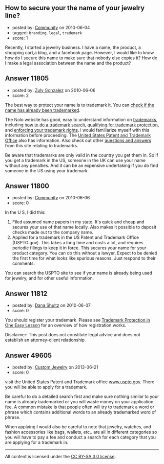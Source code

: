 ## How to secure your the name of your jewelry line?

- posted by: [Community](https://stackexchange.com/users/-1/-1-community) on 2010-06-04
- tagged: `branding`, `legal`, `trademark`
- score: 1

Recently, I started a jewelry business. I have a name, the product, a shopping cart,a blog, and a facebook page. However, I would like to know how do I secure this name to make sure that nobody else copies it? How do I make a legal association between the name and the product?


## Answer 11805

- posted by: [Zuly Gonzalez](https://stackexchange.com/users/-1/2692-zuly-gonzalez) on 2010-06-06
- score: 2

<p>The best way to protect your name is to trademark it. You can <a href="http://tess2.uspto.gov/bin/gate.exe?f=tess&amp;state=4006%3aquim1l.1.1" rel="nofollow">check if the name has already been trademarked</a>.  </p>

<p>The Nolo website has good, easy to understand information on <a href="http://www.nolo.com/legal-encyclopedia/trademark-law/" rel="nofollow">trademarks</a>, including <a href="http://www.nolo.com/legal-encyclopedia/how-do-trademark-search-29741.html" rel="nofollow">how to do a trademark search</a>, <a href="http://www.nolo.com/legal-encyclopedia/faqEditorial-29129.html" rel="nofollow">qualifying for trademark protection</a>, and <a href="http://www.nolo.com/legal-encyclopedia/article-29902.html" rel="nofollow">enforcing your trademark rights</a>. I would familiarize myself with this information before proceeding. The <a href="http://www.uspto.gov/trademarks/index.jsp" rel="nofollow">United States Patent and Trademark Office</a> also has information. Also check out other <a href="http://answers.onstartups.com/search?q=trademark">questions and answers</a> from this site relating to trademarks.</p>

<p>Be aware that trademarks are only valid in the country you get them in. So if you get a trademark in the US, someone in the UK can use your name without any penalties. And it can be an expensive undertaking if you do find someone in the US using your trademark.</p>



## Answer 11800

- posted by: [Community](https://stackexchange.com/users/-1/-1-community) on 2010-06-06
- score: 0

In the U S, I did this:

1. Filed assumed name papers in my state. It's quick and cheap and secures your use of that name locally. Also makes it possible to deposit checks made out to the company name.
2. Applied for a trademark in the US Patent and Trademark Office (USPTO.gov). This takes a long time and costs a lot, and requires periodic filings to keep it in force. This secures your name for your product category.  You can do this without a lawyer. Expect to be denied the first time for what looks like spurious reasons. Just respond to their comments.  

You can search the USPTO site to see if your name is already being used for jewelry, and for other useful information.



 



## Answer 11812

- posted by: [Dana Shultz](https://stackexchange.com/users/-1/1841-dana-shultz) on 2010-06-07
- score: 0

<p>You should register your trademark. Please see <a href="http://danashultz.com/blog/2009/10/12/trademark-protection-in-once-easy-lesson/" rel="nofollow">Trademark Protection in One Easy Lesson</a> for an overview of how registration works.</p>

<p>Disclaimer: This post does not constitute legal advice and does not establish an attorney-client relationship.</p>



## Answer 49605

- posted by: [Custom Jewelry](https://stackexchange.com/users/-1/26728-custom-jewelry) on 2013-06-21
- score: 0

visit the United States Patent and Trademark office www.uspto.gov. There you will be able to apply for a trademark. 

Be careful to do a detailed search first and make sure nothing similar to your name is already trademarked or you will waste money on your application fee. A common mistake is that people often will try to trademark a word or phrase which contains additional words to an already trademarked word of phrase.

When applying I would also be careful to note that jewelry, watches, and fashion accessories like bags, wallets, etc..  are all in different categories so you will have to pay a fee and conduct a search for each category that you are applying for a trademark in.



---

All content is licensed under the [CC BY-SA 3.0 license](https://creativecommons.org/licenses/by-sa/3.0/).
